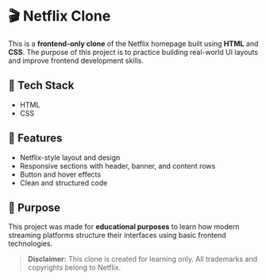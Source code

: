 # 🎬 Netflix Clone

This is a **frontend-only clone** of the Netflix homepage built using **HTML** and **CSS**. The purpose of this project is to practice building real-world UI layouts and improve frontend development skills.

## 🔧 Tech Stack

- HTML
- CSS

## 📌 Features

- Netflix-style layout and design  
- Responsive sections with header, banner, and content rows  
- Button and hover effects  
- Clean and structured code

## 🚀 Purpose

This project was made for **educational purposes** to learn how modern streaming platforms structure their interfaces using basic frontend technologies.

> **Disclaimer:** This clone is created for learning only. All trademarks and copyrights belong to Netflix.

 

 

 
